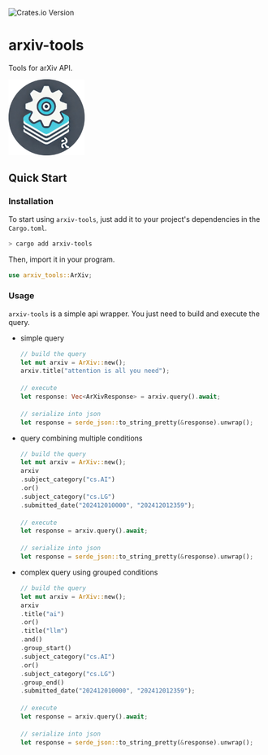![Crates.io Version](https://img.shields.io/crates/v/arxiv-tools?style=flat-square&color=blue)

# arxiv-tools

Tools for arXiv API.

<img src="../LOGO.png" alt="LOGO" width="150" height="150">

## Quick Start

### Installation

To start using `arxiv-tools`, just add it to your project's dependencies in the `Cargo.toml`.

```bash
> cargo add arxiv-tools
```

Then, import it in your program.

```rust
use arxiv_tools::ArXiv;
```

### Usage

`arxiv-tools` is a simple api wrapper. You just need to build and execute the query.

- simple query

    ```rust
    // build the query
    let mut arxiv = ArXiv::new();
    arxiv.title("attention is all you need");

    // execute
    let response: Vec<ArXivResponse> = arxiv.query().await;

    // serialize into json
    let response = serde_json::to_string_pretty(&response).unwrap();
    ```

- query combining multiple conditions

    ```rust
    // build the query
    let mut arxiv = ArXiv::new();
    arxiv
    .subject_category("cs.AI")
    .or()
    .subject_category("cs.LG")
    .submitted_date("202412010000", "202412012359");

    // execute
    let response = arxiv.query().await;

    // serialize into json
    let response = serde_json::to_string_pretty(&response).unwrap();
    ```

- complex query using grouped conditions

    ```rust
    // build the query
    let mut arxiv = ArXiv::new();
    arxiv
    .title("ai")
    .or()
    .title("llm")
    .and()
    .group_start()
    .subject_category("cs.AI")
    .or()
    .subject_category("cs.LG")
    .group_end()
    .submitted_date("202412010000", "202412012359");

    // execute
    let response = arxiv.query().await;

    // serialize into json
    let response = serde_json::to_string_pretty(&response).unwrap();
    ```

